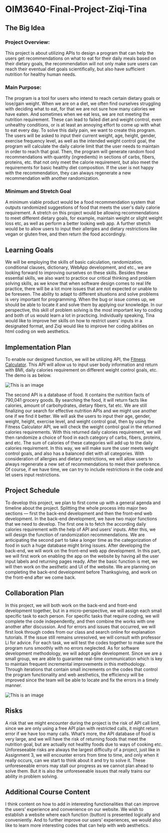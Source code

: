 # OIM3640-Final-Project-Ziqi-Tina

## The Big Idea
### Project Overview:
This project is about utilizing APIs to design a program that can help the users get recommendations on what to eat for their daily meals based on their dietary goals, the recommendation will not only make sure users can reach their eventual diet goals scientifically, but also have sufficient nutrition for healthy human needs. 

### Main Purpose:
The program is a tool for users who intend to reach certain dietary goals or lose/gain weight. When we are on a diet, we often find ourselves struggling with deciding what to eat, for that we are not sure how many calories we have eaten. And sometimes when we eat less, we are not meeting the nutrition requirement. These can lead to failed diet and weight control, even unhealthy conditions, or is at least an annoying effort to come up with what to eat every day. To solve this daily pain, we want to create this program. 
The users will be asked to input their current weight, age, height, gender, exercise frequency level, as well as the intended weight control goal, the program will calculate the daily calorie limit that the user needs to maintain in order to reach that goal. Then, the program will generate random food recommendations with quantity (ingredients) in sections of carbs, fibers, proteins, etc. that not only meet the calorie requirement, but also meet the requirements for basic healthy diet composition. If the user is not happy with the recommendation, they can always regenerate a new recommendation with another randomization. 

### Minimum and Stretch Goal
A minimum viable product would be a food recommendation system that outputs randomized suggestions of food that meets the user's daily calorie requirement. A stretch on this project would be allowing recommendations to meet different dietary goals, for example, maintain weight or slight weight loss etc, as well as perform a better looking web app. A further stretch would be to allow users to input their allergies and dietary restrictions like vegan or gluten free, and then return the food accordingly.

## Learning Goals
We will be employing the skills of basic calculation, randomization, conditional clauses, dictionary, WebApp development, and etc., we are looking forward to improving ourselves on these skills. Besides these essential skills, we also want to practice our critical thinking and problem solving skills, as we know that when software design comes to real life practice, there will be a lot more issues that are not expected or unable to be foreseen. The ability to adapt to different situations and solve problems is very important for programming. When the bug or issue comes up, we should be able to locate it and solve them by applying our knowledge. In our perspective, this skill of problem solving is the most important key to coding and both of us would learn a lot in practicing. Individually speaking, Tina would like to improve her skills on how to restrict users’ inputs in a designated format, and Ziqi would like to improve her coding abilities on html coding on web aesthetics. 

## Implementation Plan
To enable our designed function, we will be utilizing API, the [Fitness Calculator](https://rapidapi.com/malaaddincelik/api/fitness-calculator). This API will allow us to input user body information and return with BMI, daily calories requirement on different weight control goals, etc. The demo is as below.

![This is an image](https://user-images.githubusercontent.com/112499147/201264770-7beb390b-1515-47e7-b9ae-c3f487782a90.png)

The second API is a database of food. It contains the nutrition facts of 790,041 grocery goods. By searching the food, it will return facts like calories, amount of carbohydrates, dietary fibers, fat etc. We are still finalizing our search for effective nutrition APIs and we might use another one if we find it better.
We will ask the users to input their age, gender, weight, height, exercise level, and weight control goal, then by using the Fitness Calculator API, we will check the weight control goal in the returned calories requirements. With this returned daily calories requirement, we will then randomize a choice of food in each category of carbs, fibers, proteins, and etc. The sum of calories of these categories will add up to the daily calories requirement. In this way, we will make sure the user meets weight control goals, and also has a balanced diet with all categories. 
With consideration of allergies and dietary restrictions, we will allow users to always regenerate a new set of recommendations to meet their preference. Of course, if we have time, we can try to include restrictions in the code and let users input restrictions.

## Project Schedule
To develop this project, we plan to first come up with a general agenda and timeline about the project. Splitting the whole process into major two sections — first the back-end development and then the front-end web development. In the back-end development, we have two major functions that we need to develop. The first one is to fetch the according daily calories requirement with the help of API and users’ inputs. After this, we will design the function of randomization recommendations. We are anticipating the second part to take a longer time as the categorization of food in such a huge database might bring issues. 
After developing the back-end, we will work on the front-end web app development. In this part, we will first work on enabling the app on the website by having all the user input labels and returning pages ready. After the basic function is met, we will then work on the aesthetic and UI of the website. We are planning on completing the back-end development before Thanksgiving, and work on the front-end after we come back.

## Collaboration Plan
In this project, we will both work on the back-end and front-end development together, but in a micro-perspective, we will assign each small specific task to each person. For specific tasks that require coding, we will complete the code independently, and then combine the works with one another after discussion. And for errors and issues that occurred, we will first look through codes from our class and search online for explanation tutorials. If the issue still remains unresolved, we will consult with professor Li for advice. For each task, we will test the codes together to make sure the program runs smoothly with no errors neglected. As for software development methodology, we will adopt agile development. Since we are a small group, we are able to guarantee real-time communication which is key to maintain frequent incremental improvements in this methodology. Through iterations that contain small increments on the codes that control the program functionality and web aesthetics, the efficiency will be improved since the team will be able to locate and fix the errors in a timely manner.

![This is an image](https://www.synopsys.com/blogs/software-security/wp-content/uploads/2017/03/agile-development.jpg)

## Risks
A risk that we might encounter during the project is the risk of API call limit, since we are only using a free API plan with restricted calls, it might return error if we have too many calls. What’s more, the API database of food is very large, and we will have the risk of returning foods that meet the nutrition goal, but are actually not healthy foods due to ways of cooking etc. Unforeseeable risks are always the largest difficulty of a project, just like in Assignment 3, we will encounter errors from time to time, and only when it really occurs, can we start to think about it and try to solve it. These unforeseeable errors may stall our progress as we cannot plan ahead to solve them. But it is also the unforeseeable issues that really trains our ability in problem solving.

## Additional Course Content
I think content on how to add in interesting functionalities that can improve the users’ experience and convenience on our website. We wish to establish a website where each function (button) is presented logically and conveniently. And to further improve our users’ experiences, we would also like to learn more interesting codes that can help with web aesthetics.

